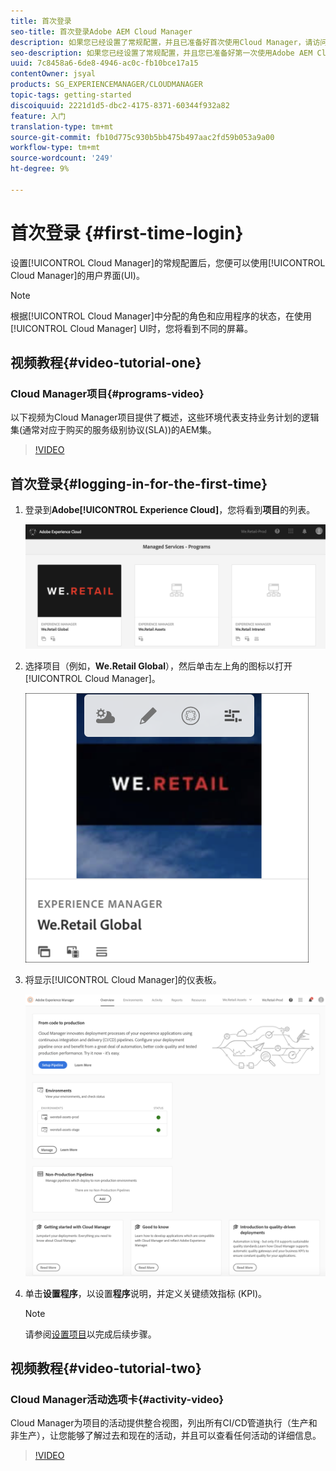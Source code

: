 ```yaml
---
title: 首次登录
seo-title: 首次登录Adobe AEM Cloud Manager
description: 如果您已经设置了常规配置，并且已准备好首次使用Cloud Manager，请访问本页。
seo-description: 如果您已经设置了常规配置，并且您已准备好第一次使用Adobe AEM Cloud Manager，请访问本页。
uuid: 7c8458a6-6de8-4946-ac0c-fb10bce17a15
contentOwner: jsyal
products: SG_EXPERIENCEMANAGER/CLOUDMANAGER
topic-tags: getting-started
discoiquuid: 2221d1d5-dbc2-4175-8371-60344f932a82
feature: 入门
translation-type: tm+mt
source-git-commit: fb10d775c930b5bb475b497aac2fd59b053a9a00
workflow-type: tm+mt
source-wordcount: '249'
ht-degree: 9%

---
```



# 首次登录 {#first-time-login}

设置[!UICONTROL Cloud Manager]的常规配置后，您便可以使用[!UICONTROL Cloud Manager]的用户界面(UI)。

>[!NOTE]
>根据[!UICONTROL Cloud Manager]中分配的角色和应用程序的状态，在使用[!UICONTROL Cloud Manager] UI时，您将看到不同的屏幕。

## 视频教程{#video-tutorial-one}

### Cloud Manager项目{#programs-video}

以下视频为Cloud Manager项目提供了概述，这些环境代表支持业务计划的逻辑集(通常对应于购买的服务级别协议(SLA))的AEM集。

>[!VIDEO](https://video.tv.adobe.com/v/26313/)

## 首次登录{#logging-in-for-the-first-time}

1. 登录到&#x200B;**Adobe[!UICONTROL Experience Cloud]**，您将看到&#x200B;**项目**&#x200B;的列表。

   ![](assets/screen_shot_2018-06-04at120643pm.png)

1. 选择项目（例如，**We.Retail Global**），然后单击左上角的图标以打开[!UICONTROL Cloud Manager]。

   ![](assets/first-timea1.png)

1. 将显示[!UICONTROL Cloud Manager]的仪表板。

   ![](assets/FirstLogin1.png)

1. 单击&#x200B;**设置程序**，以设置&#x200B;**程序**&#x200B;说明，并定义关键绩效指标 (KPI)。

   >[!NOTE]
   >
   >请参阅[设置项目](https://helpx.adobe.com/experience-manager/cloud-manager/using/setting-up-program.html)以完成后续步骤。

## 视频教程{#video-tutorial-two}

### Cloud Manager活动选项卡{#activity-video}

Cloud Manager为项目的活动提供整合视图，列出所有CI/CD管道执行（生产和非生产），让您能够了解过去和现在的活动，并且可以查看任何活动的详细信息。

>[!VIDEO](https://video.tv.adobe.com/v/26313/)